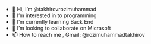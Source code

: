 - 👋 Hi, I’m @takhirovrozimuhammad
- 👀 I’m interested in to programming
- 🌱 I’m currently learning Back End
- 💞️ I’m looking to collaborate on Micrasoft
- 📫 How to reach me , Gmail: @rozimuhammadtakhirov 

<!---
takhirovrozimuhammad/takhirovrozimuhammad is a ✨ special ✨ repository because its `README.md` (this file) appears on your GitHub profile.
You can click the Preview link to take a look at your changes.
--->
